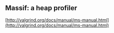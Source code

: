 ## Massif: a heap profiler

[http://valgrind.org/docs/manual/ms-manual.html](http://valgrind.org/docs/manual/ms-manual.html)

